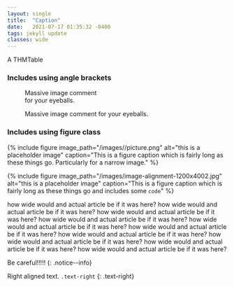 ```yaml
---
layout: single
title:  "Caption"
date:   2021-07-17 01:35:32 -0400
tags: jekyll update
classes: wide
---
```


A  THMTable

### Includes using angle brackets

<figure style="width: 174px" class="align-center">
  <img src="{{ site.url }}{{ site.baseurl }}/images/picture.png" alt="">
  <figcaption>Massive image comment for your eyeballs.</figcaption>
</figure> 

<figure class="align-center">
  <img src="{{ site.url }}{{ site.baseurl }}/images/image-alignment-1200x4002.jpg" alt="">
  <figcaption>Massive image comment for your eyeballs.</figcaption>
</figure>

### Includes using figure class

{% include figure image_path="/images//picture.png" alt="this is a placeholder image" caption="This is a figure caption which is fairly long as these things go. Particularly for a narrow image." %}

{% include figure image_path="/images/image-alignment-1200x4002.jpg" alt="this is a placeholder image" caption="This is a figure caption which is fairly long as these things go and includes some `code`" %}

how wide would and actual article be if it was here? how wide would and actual article be if it was here? how wide would and actual article be if it was here? how wide would and actual article be if it was here? how wide would and actual article be if it was here? how wide would and actual article be if it was here? how wide would and actual article be if it was here? how wide would and actual article be if it was here? how wide would and actual article be if it was here? how wide would and actual article be if it was here? 

Be careful!!!!! 
{: .notice--info}

Right aligned text. `.text-right`
{: .text-right}